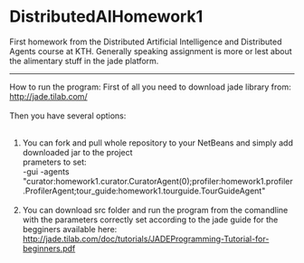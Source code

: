 DistributedAIHomework1
======================

First homework from the Distributed Artificial Intelligence and Distributed Agents course at KTH. Generally speaking assignment is more or lest about the alimentary stuff in the jade platform.

------------------------------------------------------------------------
How to run the program:
First of all you need to download jade library from:
http://jade.tilab.com/
<br><br>
Then you have several options:<br><br>
1) You can fork and pull whole repository to your NetBeans and simply add downloaded jar to the project<br>
prameters to set:<br>
-gui -agents "curator:homework1.curator.CuratorAgent(0);profiler:homework1.profiler.ProfilerAgent;tour_guide:homework1.tourguide.TourGuideAgent"<br><br>
2) You can download src folder and run the program from the comandline with the parameters correctly set according to the jade guide for the begginers available here: http://jade.tilab.com/doc/tutorials/JADEProgramming-Tutorial-for-beginners.pdf
